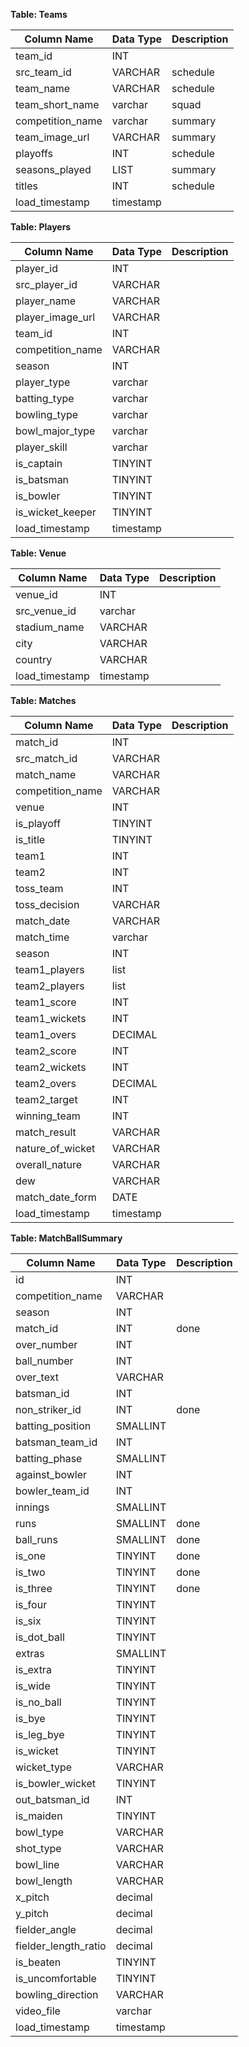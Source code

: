 **Table: Teams**

| Column Name | Data Type    | Description              |
|-------------|--------------|--------------------------|
| team_id     | INT          |                          |
| src_team_id | VARCHAR      | schedule                 |
| team_name   | VARCHAR      | schedule                 |
| team_short_name | varchar  | squad                    |
| competition_name | varchar | summary                  |
| team_image_url | VARCHAR   | summary                  |
| playoffs    | INT          | schedule                 |
| seasons_played | LIST<INT> | summary                  |
| titles      | INT          | schedule                 |
| load_timestamp | timestamp  |                          |

**Table: Players**

| Column Name | Data Type    | Description              |
|-------------|--------------|--------------------------|
| player_id   | INT          |                          |
| src_player_id | VARCHAR    |                          |
| player_name | VARCHAR      |                          |
| player_image_url | VARCHAR |                          |
| team_id     | INT          |                          |
| competition_name | VARCHAR |                          |
| season      | INT          |                          |
| player_type | varchar      |                          |
| batting_type | varchar     |                          |
| bowling_type | varchar     |                          |
| bowl_major_type | varchar  |                          |
| player_skill | varchar     |                          |
| is_captain  | TINYINT      |                          |
| is_batsman  | TINYINT      |                          |
| is_bowler   | TINYINT      |                          |
| is_wicket_keeper | TINYINT |                          |
| load_timestamp | timestamp  |                          |

**Table: Venue**

| Column Name | Data Type    | Description              |
|-------------|--------------|--------------------------|
| venue_id    | INT          |                          |
| src_venue_id | varchar     |                          |
| stadium_name | VARCHAR     |                          |
| city        | VARCHAR      |                          |
| country     | VARCHAR      |                          |
| load_timestamp | timestamp  |                          |

**Table: Matches**

| Column Name | Data Type    | Description              |
|-------------|--------------|--------------------------|
| match_id    | INT          |                          |
| src_match_id | VARCHAR     |                          |
| match_name  | VARCHAR      |                          |
| competition_name | VARCHAR |                          |
| venue       | INT          |                          |
| is_playoff  | TINYINT      |                          |
| is_title    | TINYINT      |                          |
| team1       | INT          |                          |
| team2       | INT          |                          |
| toss_team   | INT          |                          |
| toss_decision | VARCHAR    |                          |
| match_date  | VARCHAR      |                          |
| match_time  | varchar      |                          |
| season      | INT          |                          |
| team1_players | list<INT>  |                          |
| team2_players | list<INT>  |                          |
| team1_score | INT          |                          |
| team1_wickets | INT         |                          |
| team1_overs | DECIMAL      |                          |
| team2_score | INT          |                          |
| team2_wickets | INT         |                          |
| team2_overs | DECIMAL      |                          |
| team2_target | INT         |                          |
| winning_team | INT         |                          |
| match_result | VARCHAR     |                          |
| nature_of_wicket | VARCHAR |                          |
| overall_nature | VARCHAR   |                          |
| dew         | VARCHAR      |                          |
| match_date_form | DATE      |                          |
| load_timestamp | timestamp  |                          |

**Table: MatchBallSummary**

| Column Name | Data Type    | Description              |
|-------------|--------------|--------------------------|
| id          | INT          |                          |
| competition_name | VARCHAR |                          |
| season      | INT          |                          |
| match_id    | INT          |            done              |
| over_number | INT          |                          |
| ball_number | INT          |                          |
| over_text   | VARCHAR      |                          |
| batsman_id  | INT          |                          |
| non_striker_id | INT       |             done             |
| batting_position | SMALLINT |                          |
| batsman_team_id | INT      |                          |
| batting_phase | SMALLINT   |                          |
| against_bowler | INT       |                          |
| bowler_team_id | INT       |                          |
| innings     | SMALLINT     |                          |
| runs        | SMALLINT     |               done           |
| ball_runs   | SMALLINT     |               done           |
| is_one      | TINYINT      |           done               |
| is_two      | TINYINT      |            done              |
| is_three    | TINYINT      |            done              |
| is_four     | TINYINT      |                          |
| is_six      | TINYINT      |                          |
| is_dot_ball | TINYINT      |                          |
| extras      | SMALLINT     |                          |
| is_extra    | TINYINT      |                          |
| is_wide     | TINYINT      |                          |
| is_no_ball  | TINYINT      |                          |
| is_bye      | TINYINT      |                          |
| is_leg_bye  | TINYINT      |                          |
| is_wicket   | TINYINT      |                          |
| wicket_type | VARCHAR      |                          |
| is_bowler_wicket | TINYINT |                          |
| out_batsman_id | INT       |                          |
| is_maiden   | TINYINT      |                          |
| bowl_type   | VARCHAR      |                          |
| shot_type   | VARCHAR      |                          |
| bowl_line   | VARCHAR      |                          |
| bowl_length | VARCHAR      |                          |
| x_pitch     | decimal      |                          |
| y_pitch     | decimal      |                          |
| fielder_angle | decimal    |                          |
| fielder_length_ratio | decimal |                      |
| is_beaten   | TINYINT      |                          |
| is_uncomfortable | TINYINT |                          |
| bowling_direction | VARCHAR |                          |
| video_file  | varchar      |                          |
| load_timestamp | timestamp  |                          |
